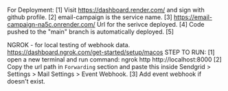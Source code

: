 For Deployment:
[1] Visit https://dashboard.render.com/ and sign with github profile.
[2] email-campaign is the service name.
[3] https://email-campaign-na5c.onrender.com/ Url for the serivce deployed.
[4] Code pushed to the "main" branch is automatically deployed.
[5]

NGROK - for local testing of webhook data. https://dashboard.ngrok.com/get-started/setup/macos
STEP TO RUN:
[1] open a new terminal and run command: ngrok http http://localhost:8000
[2] Copy the url path in `Forwarding` section and paste this inside Sendgrid > Settings > Mail Settings > Event Webhook.
[3] Add event webhook if doesn't exist.
